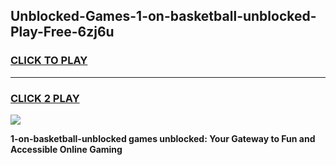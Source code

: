 
## Unblocked-Games-1-on-basketball-unblocked-Play-Free-6zj6u
<h3>
<a href="https://premium76.site?title=1-on-basketball-unblocked&ref=10A">CLICK TO PLAY</a></h3>
<hr>

<h3>
<a href="https://premium76.site?title=1-on-basketball-unblocked&ref=10A">CLICK 2 PLAY</a>
  
</h3>

<a href="https://premium76.site?title=1-on-basketball-unblocked&ref=10A"><img src="https://clearcache.store/games.png"></a>


**1-on-basketball-unblocked games unblocked: Your Gateway to Fun and Accessible Online Gaming**

